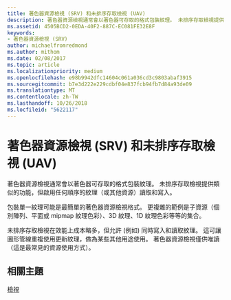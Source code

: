 ```yaml
---
title: 著色器資源檢視 (SRV) 和未排序存取檢視 (UAV)
description: 著色器資源檢視通常會以著色器可存取的格式包裝紋理。 未排序存取檢視提供類似的功能，但啟用任何順序的紋理（或其他資源）讀取和寫入。
ms.assetid: 4505BCD2-0EDA-40F2-887C-EC081FE32E8F
keywords:
- 著色器資源檢視 (SRV)
author: michaelfromredmond
ms.author: mithom
ms.date: 02/08/2017
ms.topic: article
ms.localizationpriority: medium
ms.openlocfilehash: e98b9942dfc14604c061a036cd3c9803abaf3915
ms.sourcegitcommit: b7e3d222e229cdbf04e837fcb94fb7d84a93de09
ms.translationtype: MT
ms.contentlocale: zh-TW
ms.lasthandoff: 10/26/2018
ms.locfileid: "5622117"
---
```

# <a name="shader-resource-view-srv-and-unordered-access-view-uav"></a>著色器資源檢視 (SRV) 和未排序存取檢視 (UAV)


著色器資源檢視通常會以著色器可存取的格式包裝紋理。 未排序存取檢視提供類似的功能，但啟用任何順序的紋理（或其他資源）讀取和寫入。

包裝單一紋理可能是最簡單的著色器資源檢視格式。 更複雜的範例是子資源（個別陣列、平面或 mipmap 紋理色彩）、3D 紋理、1D 紋理色彩等等的集合。

未排序存取檢視在效能上成本略多，但允許 (例如) 同時寫入和讀取紋理。 這可讓圖形管線重複使用更新紋理，做為某些其他用途使用。 著色器資源檢視僅供唯讀（這是最常見的資源使用方式）。

## <a name="span-idrelated-topicsspanrelated-topics"></a><span id="related-topics"></span>相關主題


[檢視](views.md)

 

 




